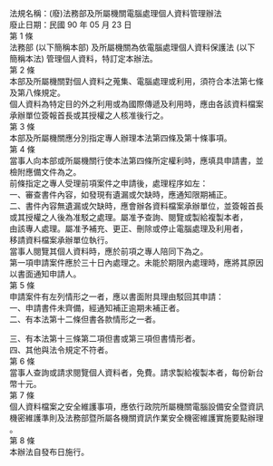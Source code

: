 法規名稱：(廢)法務部及所屬機關電腦處理個人資料管理辦法  
廢止日期：民國 90 年 05 月 23 日  
第 1 條  
法務部 (以下簡稱本部) 及所屬機關為依電腦處理個人資料保護法 (以下  
簡稱本法) 管理個人資料，特訂定本辦法。  
第 2 條  
本部及所屬機關對個人資料之蒐集、電腦處理或利用，須符合本法第七條  
及第八條規定。  
個人資料為特定目的外之利用或為國際傳遞及利用時，應由各該資料檔案  
承辦單位簽報首長或其授權之人核准後行之。  
第 3 條  
本部及所屬機關應分別指定專人辦理本法第四條及第十條事項。  
第 4 條  
當事人向本部或所屬機關行使本法第四條所定權利時，應填具申請書，並  
檢附應備文件為之。  
前條指定之專人受理前項案件之申請後，處理程序如左：  
一、審查書件內容，如發現有遺漏或欠缺時，應通知限期補正。  
二、書件內容無遺漏或欠缺時，應會辦各資料檔案承辦單位，並簽報首長  
或其授權之人後為准駁之處理。屬准予查詢、閱覽或製給複製本者，  
由該專人處理。屬准予補充、更正、刪除或停止電腦處理及利用者，  
移請資料檔案承辦單位執行。  
當事人閱覽其個人資料時，應於前項之專人陪同下為之。  
第一項申請案件應於三十日內處理之。未能於期限內處理時，應將其原因  
以書面通知申請人。  
第 5 條  
申請案件有左列情形之一者，應以書面附具理由駁回其申請：  
一、申請書件未齊備，經通知補正逾期未補正者。  
二、有本法第十二條但書各款情形之一者。  


三、有本法第十三條第二項但書或第三項但書情形者。  
四、其他與法令規定不符者。  
第 6 條  
當事人查詢或請求閱覽個人資料者，免費。請求製給複製本者，每份新台  
幣十元。  
第 7 條  
個人資料檔案之安全維護事項，應依行政院所屬機關電腦設備安全暨資訊  
機密維護準則及法務部暨所屬各機關資訊作業安全機密維護實施要點辦理  
。  
第 8 條  
本辦法自發布日施行。  


